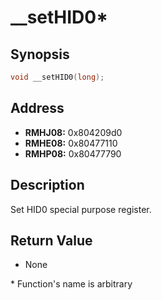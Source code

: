 # __setHID0*



Synopsis
--------
```C++
void __setHID0(long);
```



Address
-------
 * __RMHJ08:__ 0x804209d0
 * __RMHE08:__ 0x80477110
 * __RMHP08:__ 0x80477790



Description
-----------
Set HID0 special purpose register.



Return Value
------------
 * None



\* Function's name is arbitrary
